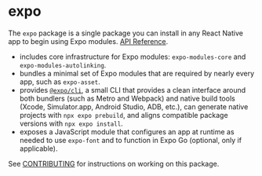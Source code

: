# expo

The `expo` package is a single package you can install in any React Native app to begin using Expo modules. [API Reference](https://docs.expo.dev/versions/latest/sdk/expo/).

- includes core infrastructure for Expo modules: `expo-modules-core` and `expo-modules-autolinking`.
- bundles a minimal set of Expo modules that are required by nearly every app, such as `expo-asset`.
- provides [`@expo/cli`](https://github.com/expo/expo/blob/main/packages/%40expo/cli/README.md), a small CLI that provides a clean interface around both bundlers (such as Metro and Webpack) and native build tools (Xcode, Simulator.app, Android Studio, ADB, etc.), can generate native projects with `npx expo prebuild`, and aligns compatible package versions with `npx expo install`.
- exposes a JavaScript module that configures an app at runtime as needed to use `expo-font` and to function in Expo Go (optional, only if applicable).


See [CONTRIBUTING](./CONTRIBUTING.md) for instructions on working on this package.
